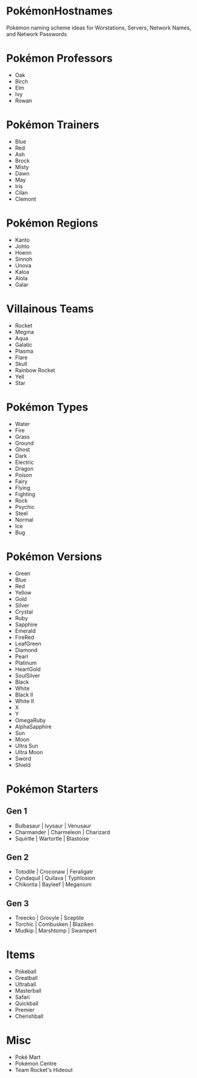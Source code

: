 # PokémonHostnames
Pokémon naming scheme ideas for Worstations, Servers, Network Names, and Network Passwords


# Pokémon Professors
* Oak 
* Birch 
* Elm 
* Ivy 
* Rowan

# Pokémon Trainers
* Blue 
* Red 
* Ash 
* Brock
* Misty 
* Dawn 
* May
* Iris
* Cilan
* Clemont

# Pokémon Regions
* Kanto
* Johto
* Hoenn
* Sinnoh
* Unova
* Kaloa
* Alola
* Galar

# Villainous Teams
* Rocket 
* Megma 
* Aqua 
* Galatic
* Plasma
* Flare 
* Skull
* Rainbow Rocket
* Yell
* Star 

# Pokémon Types
* Water
* Fire
* Grass
* Ground
* Ghost
* Dark
* Electric
* Dragon 
* Poison 
* Fairy
* Flying
* Fighting
* Rock
* Psychic
* Steel
* Normal
* Ice
* Bug

# Pokémon Versions
* Green
* Blue
* Red 
* Yellow
* Gold
* Silver
* Crystal
* Ruby
* Sapphire
* Emerald
* FireRed
* LeafGreen
* Diamond
* Pearl
* Platinum
* HeartGold
* SoulSilver
* Black
* White
* Black II
* White II
* X
* Y
* OmegaRuby
* AlphaSapphire
* Sun
* Moon
* Ultra Sun
* Ultra Moon
* Sword
* Shield

# Pokémon Starters 
## Gen 1
* Bulbasaur | Ivysaur | Venusaur
* Charmander | Charmeleon | Charizard
* Squirtle | Wartortle | Blastoise
## Gen 2
* Totodile | Croconaw | Feraligatr
* Cyndaquil |  Quilava | Typhlosion
* Chikorita | Bayleef | Meganium
## Gen 3
* Treecko | Grovyle | Sceptile 
* Torchic | Combusken | Blaziken
* Mudkip | Marshtomp | Swampert

# Items
* Pokeball
* Greatball
* Ultraball
* Masterball
* Safari
* Quickball
* Premier
* Cherishball

# Misc 
* Poké Mart 
* Pokémon Centre 
* Team Rocket's Hideout 
